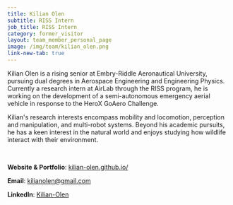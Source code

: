 ```yaml
---
title: Kilian Olen
subtitle: RISS Intern
job_title: RISS Intern
category: former_visitor
layout: team_member_personal_page
image: /img/team/kilian_olen.png
link-new-tab: true
---
```


Kilian Olen is a rising senior at Embry-Riddle Aeronautical University, pursuing dual degrees in Aerospace Engineering and Engineering Physics. Currently a research intern at AirLab through the RISS program, he is working on the development of a semi-autonomous emergency aerial vehicle in response to the HeroX GoAero Challenge. 

Kilian's research interests encompass mobility and locomotion, perception and manipulation, and multi-robot systems. Beyond his academic pursuits, he has a keen interest in the natural world and enjoys studying how wildlife interact with their environment.

<br>

**Website & Portfolio**: [kilian-olen.github.io/](https://kilian-olen.github.io/)

**Email**: [kilianolen@gmail.com](mailto:kilianolen@gmail.com)

**LinkedIn**: [Kilian-Olen](https://www.linkedin.com/in/olenk/)
